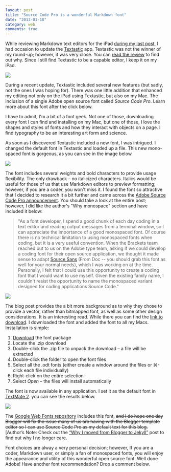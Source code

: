 ```yaml
---
layout: post
title: "Source Code Pro is a wonderful Markdown font"
date: "2013-01-18"
category: web
comments: true
---
```


While reviewing Markdown text editors for the iPad [during my last post][2], I had occasion to update the [Textastic](https://itunes.apple.com/us/app/textastic-code-editor-for/id383577124?mt=8&uo=4&at=10l9vL) app. Textastic was not the winner of my round-up; however, it was very close. You can [read the review][2] to find out why. Since I still find Textastic to be a capable editor, I keep it on my iPad.

![][1]

During a recent update, Textastic included several new features (but sadly, not the ones I was hoping for). There was one little addition that enhanced my editing not only on the iPad using Textastic, but also on my Mac. The inclusion of a single Adobe open source font called _Source Code Pro_. Learn more about this font after the click below.

I have to admit, I'm a bit of a font geek. Not one of those, downloading every font I can find and installing on my Mac, but one of those, I love the shapes and styles of fonts and how they interact with objects on a page. I find typography to be an interesting art form and science. 

As soon as I discovered Textastic included a new font, I was intrigued. I changed the default font in Textastic and loaded up a file. This new mono-spaced font is gorgeous, as you can see in the image below.

![][3]

The font includes several weights and bold characters to provide usage flexibility. The only drawback – no italicized characters. Italics would be useful for those of us that use Markdown editors to preview formatting; however, if you are a coder, you won't miss it. I found the font so attractive that I decided to research it a bit further and came across the [Adobe Source Code Pro announcement][4]. You should take a look at the entire post; however, I did like the author's "Why monospace" section and have included it below:

> "As a font developer, I spend a good chunk of each day coding in a text editor and reading output messages from a terminal window, so I can appreciate the importance of a good monospaced font. Of course there is no technical limitation to using monospaced fonts when coding, but it is a very useful convention. When the Brackets team reached out to us on the Adobe type team, asking if we could develop a coding font for their open source application, we thought it made sense to adapt [Source Sans][5] (From Doc -- you should grab this font as well for your normal needs), which I was working on at the time. Personally, I felt that I could use this opportunity to create a coding font that I would want to use myself. Given the existing family name, I couldn't resist the opportunity to name the monospaced variant designed for coding applications Source Code."

![][6]

The blog post provides the a bit more background as to why they chose to provide a vector, rather than bitmapped font, as well as some other design considerations. It is an interesting read. While there you can find the [link to download][7]. I downloaded the font and added the font to all my Macs. Installation is simple:

1. [Download][7] the font package
2. Locate the .zip download
3. Double-click the .zip file to unpack the download  – a file will be extracted
4. Double-click the folder to open the font files
5. Select all the .odt fonts (either create a window around the files or ⌘-click each file individually)
6. Right-click on the entire selection
7. Select _Open_ – the files will install automatically

The font is now available in any application. I set it as the default font in [TextMate 2](http://macromates.com/download). you can see the results below.

![][8]

The [Google Web Fonts repository][9] includes this font, ~~and I do hope one day Blogger will fix the issue many of us are having with the Blogger template editor so I can use Source Code Pro as my default text for this blog.~~ [Author’s Note: Check out the [“Why I moved from Blogger to Jekyll”](http://www.stevencombs.com/web/2014/06/13/why-i-moved-from-blogger-to-jekyll.html) post to find out why I no longer care.

Font choices are alway a very personal decision; however, If you are a coder, Markdown user, or simply a fan of monospaced fonts, you will enjoy the appearance and utility of this wonderful open source font. Well done Adobe! Have another font recommendation? Drop a comment below.

[1]: http://3.bp.blogspot.com/-Ahuwpdq25N4/UPmh40U933I/AAAAAAABFw4/kwQfG4MLrzI/s200/Source+Code+Pro+Font.png
[2]: http://www.stevencombs.com/apple/2013/01/15/ive-found-my-ipad-markdown-editor.html
[3]: http://1.bp.blogspot.com/-utNtxP8tcoo/UPmjL_4bI1I/AAAAAAABFxI/Din5AxUBI1M/s640/Textastic+Screenshot+Source+Code+Pro.PNG
[4]: https://blogs.adobe.com/typblography/2012/09/source-code-pro.html
[5]: http://blogs.adobe.com/typblography/2012/08/source-sans-pro.html
[6]: http://4.bp.blogspot.com/-nVNqvF7quq0/UPmmJx92kYI/AAAAAAABFxc/aBLynTFxDSI/s400/Source+Code+Pro.png
[7]: http://sourceforge.net/projects/sourcecodepro.adobe/
[8]: http://2.bp.blogspot.com/-KlUBOnVUg-0/UPmmRcbi4xI/AAAAAAABFxk/EER_IQlqHo0/s640/TextMate2.png
[9]: http://www.google.com/webfonts
